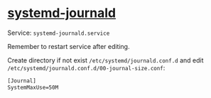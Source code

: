 # [systemd-journald](https://wiki.archlinux.org/index.php/Systemd/Journal)

Service: `systemd-journald.service`

Remember to restart service after editing.

Create directory if not exist `/etc/systemd/journald.conf.d` and edit `/etc/systemd/journald.conf.d/00-journal-size.conf`:

```txt
[Journal]
SystemMaxUse=50M
```
